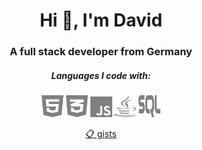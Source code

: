 <h1 align="center">Hi 👋, I'm David</h1>
<h3 align="center">A full stack developer from Germany</h3>

<h5 align="center" color="gray">Languages I code with:</h3>

<p align="center">
<a title="HTML"><img width="35px" height="35px" src="https://raw.githubusercontent.com/sczesny/sczesny/main/img/html.svg" alt="HTML" loading="lazy"></a>
<a title="CSS"><img width="35px" height="35px" src="https://raw.githubusercontent.com/sczesny/sczesny/main/img/css.svg" alt="CSS" loading="lazy"></a>
<a title="JavaScript"><img width="35px" height="33px" src="https://raw.githubusercontent.com/sczesny/sczesny/main/img/javascript.svg" alt="JavaScript" loading="lazy"></a>
<a title="Java"><img width="35px" height="35px" src="https://raw.githubusercontent.com/sczesny/sczesny/main/img/java.svg" alt="Java" loading="lazy"></a>
<a title="SQL"><img width="35px" height="35px" src="https://raw.githubusercontent.com/sczesny/sczesny/main/img/sql.svg" alt="SQL" loading="lazy"></a>
</p>

<p align="center"><a href="https://gist.github.com/sczesny">📋 gists</a></p>
